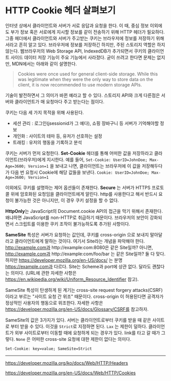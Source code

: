 # HTTP Cookie 헤더 살펴보기



인터넷 상에서 클라이언트와 서버가 서로 응답과 요청을 한다. 이 때, 중심 정보 이외에도 부가 정보 혹은 서로에게 지시할 정보를 같이 전송하기 위해 HTTP 헤더가 필요하다. 그중 헤더에서 클라이언트와 서버가 주고받는 쿠키는 브라우저에 정보를 저장하기 위해서라고 흔히 알고 있다. 브라우저에 정보를 저장하긴 하지만, 주된 스토리지 역할은 하지 않는다. 웹브라우저의 Web Storage API, IndexedDB가 추가되면서 쿠키의 클라이언트 사이드 데이터 저장 기능이 주요 기능에서 사라졌다. 굳이 쓰려고 한다면 문제는 없지만, MDN에서는 아래와 같이 설명한다.

> Cookies were once used for general client-side storage. While this was legitimate when they were the only way to store data on the client, it is now recommended to use modern storage APIs.

기술이 발전하면서 그 의미가 바뀐 예라고 할 수 있다. 스토리지 API와 크게 다른점은 서버와 클라이언트가 매 요청마다 주고 받는다는 점이다. 

 쿠키는 다음 세 가지 목적을 위해 사용된다.

- 세션 관리 : 로그인(jsessionid가 그 예다), 쇼핑 장바구니 등 서버가 기억해야할 정보
- 개인화 : 사이트의 테마 등, 유저가 선호하는 설정
- 트래킹 : 유저의 행동을 기록하고 분석

쿠키는 서버가 먼저 요청한다. **Set-Cookie** 헤더를 통해 어떠한 값을 저장하라고 클라이언트(브라우저)에게 지시한다. 예를 들어, `Set-Cookie: UserID=JohnDoe; Max-Age=3600; Version=1` 을 보내고 나면, 클라이언트는 브라우저에 이 값을 저장해두다가 다음 번 요청시 Cookie에 해당 값들을 보낸다. `Cookie: UserID=JohnDoe; Max-Age=3600; Version=1`

이외에도 쿠키를 설명하는 제어 옵션들이 존재한다. **Secure** 는 서버가 HTTPS 프로토콜 위에 암호화된 요청임을 클라이언트에게 알린다. http를 사용한다고 해서 반드시 요청이 불가능한 것은 아니지만, 이 경우 쿠키 설정을 할 수 없다. 

**HttpOnly**는 JavaScript의 Document.cookie API의 접근을 막기 위해서 존재한다. 왜냐하면 JavaScript를 non-HTTP로 취급하기 때문이다. 브라우저의 보안이 강화되면서 스크립트를 이용한 쿠키 조작이 불가능하도록 추가된 사항이다.

**SameSite** 특성은 서버가 요청하는 값인데, 쿠키를 cross-origin 으로 보내지 말아달라고 클라이언트에게 말하는 것이다. 여기서 Site라는 개념을 파악해야 한다. http://example.com과 http://example:com:8080은 같은 Site일까? 아니면,  http://example.com과 http://example:com/foo/bar 는 같은 Site일까? 둘 다 맞다. 하지만 https://developer.mozilla.org/en-US/docs/ 는 분명 https://example.com과 다르다. Site는 Scheme과 port에 상관 없다. 달라도 괜찮다는 의미다. (URL에 관한 자세한 사항은 https://en.wikipedia.org/wiki/Uniform_Resource_Identifier 참고).

SameSite 특성이 탄생하게 된 계기는 cross-site request forgery attacks(CSRF) 이라고 부르는 "사이트 요청 간 위조" 때문이다. cross-origin 이 허용된다면 공격자가 정상적인 사용자의 행동으로 위조한다. 자세한 사항은 https://developer.mozilla.org/en-US/docs/Glossary/CSRF를 참고하자.

SameSite의 값은 3가지가 있다. 서버는 클라이언트로부터 쿠키를 받을 때 같은 사이트로 부터 받을 수 있다. 이것을 `Strict`로 지정하면 된다. `Lax` 는 제한이 덜하다. 클라이언트가 외부 사이트로부터 이동할 때에 요청하게 되는 경우가 있다. link를 타고 갈 때가 그렇다. `None` 은 어떠한 cross-site 요청에 대한 제한이 없다는 의미다.

```
Set-Cookie: key=value; SameSite=Strict
```





---



https://developer.mozilla.org/ko/docs/Web/HTTP/Headers

https://developer.mozilla.org/en-US/docs/Web/HTTP/Cookies

